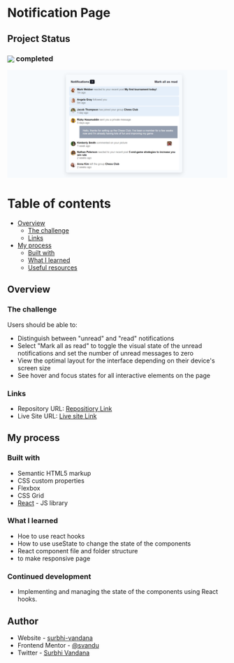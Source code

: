 # Notification Page

## Project Status

<h3><img align="center" height="30" src="https://user-images.githubusercontent.com/77252075/217149827-cfed2bf9-caf7-4e9b-806a-efd99d23c6c5.png"> completed</h3>

![notificationPageScreenShot](./public/assets/img/notification-page-ss.png)

# Table of contents

- [Overview](#overview)
  - [The challenge](#the-challenge)
  - [Links](#links)
- [My process](#my-process)
  - [Built with](#built-with)
  - [What I learned](#what-i-learned)
  - [Useful resources](#useful-resources)

## Overview

### The challenge

Users should be able to:

- Distinguish between "unread" and "read" notifications
- Select "Mark all as read" to toggle the visual state of the unread notifications and set the number of unread messages to zero
- View the optimal layout for the interface depending on their device's screen size
- See hover and focus states for all interactive elements on the page

### Links

- Repository URL: [Repositiory Link](https://github.com/svandu/notification-page)
- Live Site URL: [Live site Link](https://notification-page-flame.vercel.app/)

## My process

### Built with

- Semantic HTML5 markup
- CSS custom properties
- Flexbox
- CSS Grid
- [React](https://reactjs.org/) - JS library

### What I learned

- Hoe to use react hooks 
- How to use useState to change the state of the components 
- React component file and folder structure
- to make responsive page

### Continued development

- Implementing and managing the state of the components using React hooks. 

## Author

- Website - [surbhi-vandana](https://github.com/svandu/notification-page)
- Frontend Mentor - [@svandu](https://www.frontendmentor.io/profile/svandu)
- Twitter - [Surbhi Vandana](linkedin.com/in/surbhi-vandana-65380b205)